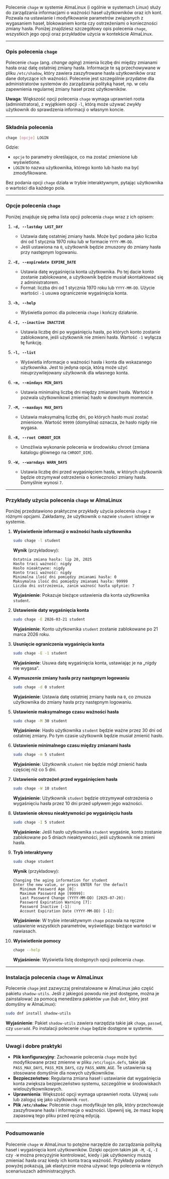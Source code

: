 Polecenie `chage` w systemie AlmaLinux (i ogólnie w systemach Linux) służy do zarządzania informacjami o ważności haseł użytkowników oraz ich kont. Pozwala na ustawianie i modyfikowanie parametrów związanych z wygasaniem haseł, blokowaniem konta czy ostrzeżeniami o konieczności zmiany hasła. Poniżej znajdziesz szczegółowy opis polecenia `chage`, wszystkich jego opcji oraz przykładów użycia w kontekście AlmaLinux.

---

### **Opis polecenia `chage`**
Polecenie `chage` (ang. *change aging*) zmienia liczbę dni między zmianami hasła oraz datę ostatniej zmiany hasła. Informacje te są przechowywane w pliku `/etc/shadow`, który zawiera zaszyfrowane hasła użytkowników oraz dane dotyczące ich ważności. Polecenie jest szczególnie przydatne dla administratorów systemów do zarządzania polityką haseł, np. w celu zapewnienia regularnej zmiany haseł przez użytkowników.

**Uwaga**: Większość opcji polecenia `chage` wymaga uprawnień roota (administratora), z wyjątkiem opcji `-l`, którą może używać zwykły użytkownik do sprawdzenia informacji o własnym koncie.

---

### **Składnia polecenia**
```bash
chage [opcje] LOGIN
```
Gdzie:
- `opcje` to parametry określające, co ma zostać zmienione lub wyświetlone.
- `LOGIN` to nazwa użytkownika, którego konto lub hasło ma być zmodyfikowane.

Bez podania opcji `chage` działa w trybie interaktywnym, pytając użytkownika o wartości dla każdego pola.

---

### **Opcje polecenia `chage`**
Poniżej znajduje się pełna lista opcji polecenia `chage` wraz z ich opisem:

1. **`-d, --lastday LAST_DAY`**
   - Ustawia datę ostatniej zmiany hasła. Może być podana jako liczba dni od 1 stycznia 1970 roku lub w formacie `YYYY-MM-DD`.
   - Jeśli ustawiona na `0`, użytkownik będzie zmuszony do zmiany hasła przy następnym logowaniu.

2. **`-E, --expiredate EXPIRE_DATE`**
   - Ustawia datę wygaśnięcia konta użytkownika. Po tej dacie konto zostanie zablokowane, a użytkownik będzie musiał skontaktować się z administratorem.
   - Format: liczba dni od 1 stycznia 1970 roku lub `YYYY-MM-DD`. Użycie wartości `-1` usuwa ograniczenie wygaśnięcia konta.

3. **`-h, --help`**
   - Wyświetla pomoc dla polecenia `chage` i kończy działanie.

4. **`-I, --inactive INACTIVE`**
   - Ustawia liczbę dni po wygaśnięciu hasła, po których konto zostanie zablokowane, jeśli użytkownik nie zmieni hasła. Wartość `-1` wyłącza tę funkcję.

5. **`-l, --list`**
   - Wyświetla informacje o ważności hasła i konta dla wskazanego użytkownika. Jest to jedyna opcja, którą może użyć nieuprzywilejowany użytkownik dla własnego konta.

6. **`-m, --mindays MIN_DAYS`**
   - Ustawia minimalną liczbę dni między zmianami hasła. Wartość `0` pozwala użytkownikowi zmieniać hasło w dowolnym momencie.

7. **`-M, --maxdays MAX_DAYS`**
   - Ustawia maksymalną liczbę dni, po których hasło musi zostać zmienione. Wartość `99999` (domyślna) oznacza, że hasło nigdy nie wygasa.

8. **`-R, --root CHROOT_DIR`**
   - Umożliwia wykonanie polecenia w środowisku chroot (zmiana katalogu głównego na `CHROOT_DIR`).

9. **`-W, --warndays WARN_DAYS`**
   - Ustawia liczbę dni przed wygaśnięciem hasła, w których użytkownik będzie otrzymywał ostrzeżenia o konieczności zmiany hasła. Domyślnie wynosi `7`.

---

### **Przykłady użycia polecenia `chage` w AlmaLinux**

Poniżej przedstawiono praktyczne przykłady użycia polecenia `chage` z różnymi opcjami. Zakładamy, że użytkownik o nazwie `student` istnieje w systemie.

1. **Wyświetlenie informacji o ważności hasła użytkownika**
   ```bash
   sudo chage -l student
   ```
   **Wynik** (przykładowy):
   ```
   Ostatnia zmiana hasła: lip 20, 2025
   Hasło traci ważność: nigdy
   Hasło nieaktywne: nigdy
   Konto traci ważność: nigdy
   Minimalna ilość dni pomiędzy zmianami hasła: 0
   Maksymalna ilość dni pomiędzy zmianami hasła: 99999
   Liczba dni ostrzeżenia, zanim ważność hasła upłynie: 7
   ```
   **Wyjaśnienie**: Pokazuje bieżące ustawienia dla konta użytkownika `student`.[](https://soisk.info/index.php/Linux_Ubuntu_-_zarz%25C4%2585dzanie_u%25C5%25BCytkownikami)

2. **Ustawienie daty wygaśnięcia konta**
   ```bash
   sudo chage -E 2026-03-21 student
   ```
   **Wyjaśnienie**: Konto użytkownika `student` zostanie zablokowane po 21 marca 2026 roku.[](https://zse.rzeszow.pl/ubuntu/lekcja03-podstawowe-polecenia)

3. **Usunięcie ograniczenia wygaśnięcia konta**
   ```bash
   sudo chage -E -1 student
   ```
   **Wyjaśnienie**: Usuwa datę wygaśnięcia konta, ustawiając je na „nigdy nie wygasa”.[](https://zse.rzeszow.pl/ubuntu/lekcja03-podstawowe-polecenia)

4. **Wymuszenie zmiany hasła przy następnym logowaniu**
   ```bash
   sudo chage -d 0 student
   ```
   **Wyjaśnienie**: Ustawia datę ostatniej zmiany hasła na `0`, co zmusza użytkownika do zmiany hasła przy następnym logowaniu.[](https://man.archlinux.org/man/chage.1.pl)

5. **Ustawienie maksymalnego czasu ważności hasła**
   ```bash
   sudo chage -M 30 student
   ```
   **Wyjaśnienie**: Hasło użytkownika `student` będzie ważne przez 30 dni od ostatniej zmiany. Po tym czasie użytkownik będzie musiał zmienić hasło.[](https://ioflood.com/blog/install-chage-command-linux/)

6. **Ustawienie minimalnego czasu między zmianami hasła**
   ```bash
   sudo chage -m 5 student
   ```
   **Wyjaśnienie**: Użytkownik `student` nie będzie mógł zmienić hasła częściej niż co 5 dni.[](https://pl.ilinuxgeek.com/article/how-to-change-password-and-account-expiry-options-on-linux-using-chage)

7. **Ustawienie ostrzeżeń przed wygaśnięciem hasła**
   ```bash
   sudo chage -W 10 student
   ```
   **Wyjaśnienie**: Użytkownik `student` będzie otrzymywał ostrzeżenia o wygaśnięciu hasła przez 10 dni przed upływem jego ważności.[](https://technikinformatyk.pl/soisk/linux-wiersz-polecen-zarzadzanie-uzytkownikami)

8. **Ustawienie okresu nieaktywności po wygaśnięciu hasła**
   ```bash
   sudo chage -I 5 student
   ```
   **Wyjaśnienie**: Jeśli hasło użytkownika `student` wygaśnie, konto zostanie zablokowane po 5 dniach nieaktywności, jeśli użytkownik nie zmieni hasła.[](https://pl.smartworldclub.net/11698357-how-to-manage-password-time-on-linux-chage-command)

9. **Tryb interaktywny**
   ```bash
   sudo chage student
   ```
   **Wynik** (przykładowy):
   ```
   Changing the aging information for student
   Enter the new value, or press ENTER for the default
      Minimum Password Age [0]: 
      Maximum Password Age [99999]: 
      Last Password Change (YYYY-MM-DD) [2025-07-20]: 
      Password Expiration Warning [7]: 
      Password Inactive [-1]: 
      Account Expiration Date (YYYY-MM-DD) [-1]: 
   ```
   **Wyjaśnienie**: W trybie interaktywnym `chage` pozwala na ręczne ustawienie wszystkich parametrów, wyświetlając bieżące wartości w nawiasach.[](https://manpages.ubuntu.com/manpages/trusty/pl/man1/chage.1.html)

10. **Wyświetlenie pomocy**
    ```bash
    chage --help
    ```
    **Wyjaśnienie**: Wyświetla listę dostępnych opcji polecenia `chage`.[](https://technikinformatyk.pl/soisk/linux-wiersz-polecen-zarzadzanie-uzytkownikami)

---

### **Instalacja polecenia `chage` w AlmaLinux**
Polecenie `chage` jest zazwyczaj preinstalowane w AlmaLinux jako część pakietu `shadow-utils`. Jeśli z jakiegoś powodu nie jest dostępne, można je zainstalować za pomocą menedżera pakietów `yum` (lub `dnf`, który jest domyślny w AlmaLinux):

```bash
sudo dnf install shadow-utils
```

**Wyjaśnienie**: Pakiet `shadow-utils` zawiera narzędzia takie jak `chage`, `passwd`, czy `useradd`. Po instalacji polecenie `chage` będzie dostępne w systemie.[](https://ioflood.com/blog/install-chage-command-linux/)

---

### **Uwagi i dobre praktyki**
- **Plik konfiguracyjny**: Zachowanie polecenia `chage` może być modyfikowane przez zmienne w pliku `/etc/login.defs`, takie jak `PASS_MAX_DAYS`, `PASS_MIN_DAYS`, czy `PASS_WARN_AGE`. Te ustawienia są stosowane domyślnie dla nowych użytkowników.[](https://www.ulos.pl/okres-waznosci-hasel)
- **Bezpieczeństwo**: Regularna zmiana haseł i ustawianie dat wygaśnięcia konta zwiększa bezpieczeństwo systemu, szczególnie w środowiskach wieloużytkownikowych.
- **Uprawnienia**: Większość opcji wymaga uprawnień roota. Używaj `sudo` lub zaloguj się jako użytkownik `root`.
- **Plik `/etc/shadow`**: Polecenie `chage` modyfikuje ten plik, który przechowuje zaszyfrowane hasła i informacje o ważności. Upewnij się, że masz kopię zapasową tego pliku przed ręczną edycją.

---

### **Podsumowanie**
Polecenie `chage` w AlmaLinux to potężne narzędzie do zarządzania polityką haseł i wygaśnięcia kont użytkowników. Dzięki opcjom takim jak `-M`, `-E`, `-I` czy `-W` można precyzyjnie kontrolować, kiedy i jak użytkownicy muszą zmieniać hasła oraz kiedy ich konta tracą ważność. Przykłady podane powyżej pokazują, jak elastycznie można używać tego polecenia w różnych scenariuszach administracyjnych.